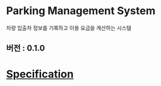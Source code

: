 # Parking Management System

차량 입출차 정보를 기록하고 이용 요금을 계산하는 시스템

버전 : 0.1.0
---

# [Specification](docs/specification_v0_1_0.md)
